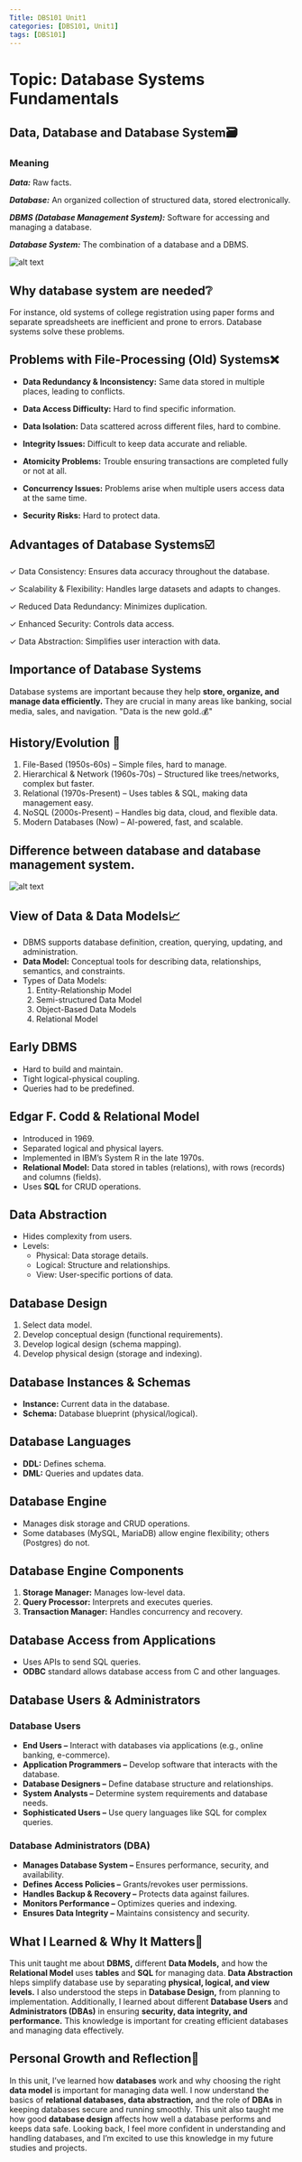 ```yaml
---
Title: DBS101 Unit1
categories: [DBS101, Unit1]
tags: [DBS101]
---
```


# Topic: Database Systems Fundamentals

## Data, Database and Database System🗃️
### Meaning
***Data:*** Raw facts.

***Database:*** An organized collection of structured data, stored electronically.

***DBMS (Database Management System):*** Software for accessing and managing a database.

***Database System:*** The combination of a database and a DBMS.

![alt text](../DBMS.png)

## Why database system are needed❔
For instance, old systems of college registration using paper forms and separate spreadsheets are inefficient and prone to errors. Database systems solve these problems.

## Problems with File-Processing (Old) Systems❌

* **Data Redundancy & Inconsistency:** Same data stored in multiple places, leading to conflicts.

* **Data Access Difficulty:** Hard to find specific information.
* **Data Isolation:** Data scattered across different files, hard to combine.
* **Integrity Issues:** Difficult to keep data accurate and reliable.
* **Atomicity Problems:** Trouble ensuring transactions are completed fully or not at all.
* **Concurrency Issues:** Problems arise when multiple users access data at the same time.
* **Security Risks:**  Hard to protect data.

## Advantages of Database Systems☑️
✓ Data Consistency: Ensures data accuracy throughout the database.

✓ Scalability & Flexibility: Handles large datasets and adapts to changes.

✓ Reduced Data Redundancy:  Minimizes duplication.

✓ Enhanced Security: Controls data access.

✓ Data Abstraction: Simplifies user interaction with data.

## Importance of Database Systems
Database systems are important because they help **store, organize, and manage data efficiently.** They are crucial in many areas like banking, social media, sales, and navigation.  "Data is the new gold.💰"

## History/Evolution 📜
1. File-Based (1950s-60s) – Simple files, hard to manage.
2. Hierarchical & Network (1960s-70s) – Structured like trees/networks, complex but faster.
3. Relational (1970s-Present) – Uses tables & SQL, making data management easy.
4. NoSQL (2000s-Present) – Handles big data, cloud, and flexible data.
5. Modern Databases (Now) – AI-powered, fast, and scalable.

## Difference between database and database management system.

![alt text](../difference.jpg)

## View of Data & Data Models📈
* DBMS supports database definition, creation, querying, updating, and administration.
* **Data Model:** Conceptual tools for describing data, relationships, semantics, and constraints.
* Types of Data Models:
  1. Entity-Relationship Model
  2. Semi-structured Data Model
  3. Object-Based Data Models
  4. Relational Model

## Early DBMS
- Hard to build and maintain.
- Tight logical-physical coupling.
- Queries had to be predefined.

## Edgar F. Codd & Relational Model
- Introduced in 1969.
- Separated logical and physical layers.
- Implemented in IBM’s System R in the late 1970s.
- **Relational Model:** Data stored in tables (relations), with rows (records) and columns (fields).
- Uses **SQL** for CRUD operations.

## Data Abstraction
* Hides complexity from users.
* Levels:
  * Physical: Data storage details.
  * Logical: Structure and relationships.
  * View: User-specific portions of data.

## Database Design
1. Select data model.
2. Develop conceptual design (functional requirements).
3. Develop logical design (schema mapping).
4. Develop physical design (storage and indexing).

## Database Instances & Schemas
* **Instance:** Current data in the database.
* **Schema:** Database blueprint (physical/logical).

## Database Languages
* **DDL:** Defines schema.
* **DML:** Queries and updates data.

## Database Engine
* Manages disk storage and CRUD operations.
* Some databases (MySQL, MariaDB) allow engine flexibility; others (Postgres) do not.

## Database Engine Components
1. **Storage Manager:** Manages low-level data.
2. **Query Processor:** Interprets and executes queries.
3. **Transaction Manager:** Handles concurrency and recovery.

## Database Access from Applications
* Uses APIs to send SQL queries.
* **ODBC** standard allows database access from C and other languages.

## Database Users & Administrators
### Database Users
* **End Users –** Interact with databases via applications (e.g., online banking, e-commerce).
* **Application Programmers –** Develop software that interacts with the database.
* **Database Designers –** Define database structure and relationships.
* **System Analysts –** Determine system requirements and database needs.
* **Sophisticated Users –** Use query languages like SQL for complex queries.

### Database Administrators (DBA)
* **Manages Database System –** Ensures performance, security, and availability.
* **Defines Access Policies –** Grants/revokes user permissions.
* **Handles Backup & Recovery –** Protects data against failures.
* **Monitors Performance –** Optimizes queries and indexing.
* **Ensures Data Integrity –** Maintains consistency and security.

## What I Learned & Why It Matters🤯
This unit taught me about **DBMS,** different **Data Models,** and how the **Relational Model** uses 
**tables** and **SQL** for managing data. **Data Abstraction** hleps simplify 
database use by separating **physical, logical, and view levels.** I also understood the steps in 
**Database Design,** from planning to implementation. Additionally, I learned about different 
**Database Users** and **Administrators (DBAs)** in ensuring **security, data integrity, and performance.** 
This knowledge is important for creating efficient databases and managing data effectively.

## Personal Growth and Reflection🚀
In this unit, I’ve learned how **databases** work and why choosing the right **data model** is important for managing data well. I now understand the basics of **relational databases, data abstraction,** and the role of **DBAs** in keeping databases secure and running smoothly. This unit also taught me how good **database design** affects how well a database performs and keeps data safe. Looking back, I feel more confident in understanding and handling databases, and I’m excited to use this knowledge in my future studies and projects.
